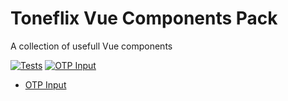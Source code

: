 # Toneflix Vue Components Pack

A collection of usefull Vue components

[![Tests](https://github.com/toneflix/vue-component-pack/actions/workflows/ci.yml/badge.svg)](https://github.com/toneflix/vue-component-pack/actions/workflows/ci.yml)
[![OTP Input](https://img.shields.io/npm/v/@toneflix/otp-input.svg?style=flat-square&label=OTP+Input)](https://www.npmjs.com/package/@toneflix/otp-input)

- [OTP Input](https://github.com/toneflix/vue-component-pack/tree/main/packages/otp-input)
